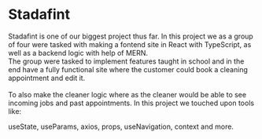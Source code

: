 # Stadafint

Stadafint is one of our biggest project thus far.
In this project we as a group of four were tasked with making a fontend site in React with TypeScript, as well as a backend logic with help of MERN.
<br>
The group were tasked to implement features taught in school and in the end have a fully functional site where the customer could book a cleaning appointment and edit it.
<br>
<br>
To also make the cleaner logic where as the cleaner would be able to see incoming jobs and past appointments.
In this project we touched upon tools like:

useState, useParams, axios, props, useNavigation, context and more.

